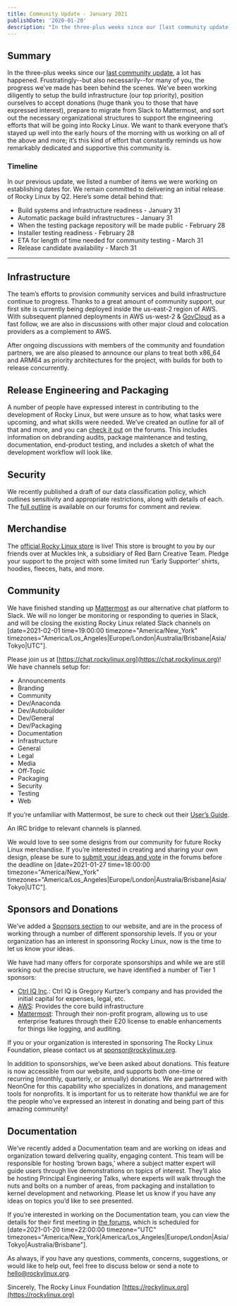 ```yaml
---
title: Community Update - January 2021
publishDate: '2020-01-20'
description: "In the three-plus weeks since our [last community update](https://forums.rockylinux.org/t/community-update-december-2020), a lot has happened. Frustratingly--but also necessarily--for many of you, the progress we’ve made has been behind the scenes. We’ve been working diligently to setup the build infrastructure (our top priority), position ourselves to accept donations (huge thank you to those that have expressed interest), prepare to migrate from Slack to Mattermost, and sort out the necessary organizational structures to support the engineering efforts that will be going into Rocky Linux. We want to thank everyone that’s stayed up well into the early hours of the morning with us working on all of the above and more; it’s this kind of effort that constantly reminds us how remarkably dedicated and supportive this community is."
---
```


## Summary

In the three-plus weeks since our [last community update](https://forums.rockylinux.org/t/community-update-december-2020), a lot has happened. Frustratingly--but also necessarily--for many of you, the progress we’ve made has been behind the scenes. We’ve been working diligently to setup the build infrastructure (our top priority), position ourselves to accept donations (huge thank you to those that have expressed interest), prepare to migrate from Slack to Mattermost, and sort out the necessary organizational structures to support the engineering efforts that will be going into Rocky Linux. We want to thank everyone that’s stayed up well into the early hours of the morning with us working on all of the above and more; it’s this kind of effort that constantly reminds us how remarkably dedicated and supportive this community is.

### Timeline

In our previous update, we listed a number of items we were working on establishing dates for. We remain committed to delivering an initial release of Rocky Linux by Q2. Here’s some detail behind that:

-   Build systems and infrastructure readiness - January 31
-   Automatic package build infrastructures - January 31
-   When the testing package repository will be made public - February 28
-   Installer testing readiness - February 28
-   ETA for length of time needed for community testing - March 31
-   Release candidate availability - March 31

---

## Infrastructure

The team’s efforts to provision community services and build infrastructure continue to progress. Thanks to a great amount of community support, our first site is currently being deployed inside the us-east-2 region of AWS. With subsequent planned deployments in AWS us-west-2 & [GovCloud](https://aws.amazon.com/govcloud) as a fast follow, we are also in discussions with other major cloud and colocation providers as a complement to AWS.

After ongoing discussions with members of the community and foundation partners, we are also pleased to announce our plans to treat both x86_64 and ARM64 as priority architectures for the project, with builds for both to release concurrently.


## Release Engineering and Packaging

A number of people have expressed interest in contributing to the development of Rocky Linux, but were unsure as to how, what tasks were upcoming, and what skills were needed. We’ve created an outline for all of that and more, and you can [check it out](https://forums.rockylinux.org/t/want-to-help-heres-what-were-looking-for/1565) on the forums. This includes information on debranding audits, package maintenance and testing, documentation, end-product testing, and includes a sketch of what the development workflow will look like.

## Security

We recently published a draft of our data classification policy, which outlines sensitivity and appropriate restrictions, along with details of each. The [full outline](https://forums.rockylinux.org/t/rfc-data-classification-policy/1513/2) is available on our forums for comment and review.

## Merchandise

The [official Rocky Linux store](https://www.mucklesu.com/collections/rocky-linux) is live! This store is brought to you by our friends over at Muckles Ink, a subsidiary of Red Barn Creative Team. Pledge your support to the project with some limited run ‘Early Supporter’ shirts, hoodies, fleeces, hats, and more.

## Community

We have finished standing up [Mattermost](https://mattermost.com) as our alternative chat platform to Slack. We will no longer be monitoring or responding to queries in Slack, and will be closing the existing Rocky Linux related Slack channels on  [date=2021-02-01 time=19:00:00 timezone="America/New_York" timezones="America/Los_Angeles|Europe/London|Australia/Brisbane|Asia/Tokyo|UTC"].

Please join us at [https://chat.rockylinux.org](https://chat.rockylinux.org)! We have channels setup for:

-   Announcements
-   Branding
-   Community
-   Dev/Anaconda
-   Dev/Autobuilder
-   Dev/General
-   Dev/Packaging
-   Documentation
-   Infrastructure
-   General
-   Legal
-   Media
-   Off-Topic
-   Packaging
-   Security
-   Testing
-   Web


If you’re unfamiliar with Mattermost, be sure to check out their [User’s Guide](https://docs.mattermost.com/guides/user.html).

An IRC bridge to relevant channels is planned.

We would love to see some designs from our community for future Rocky Linux merchandise. If you’re interested in creating and sharing your own design, please be sure to [submit your ideas and vote](https://forums.rockylinux.org/t/merchandise-design-submissions/1455) in the forums before the deadline on  [date=2021-01-27 time=18:00:00 timezone="America/New_York" timezones="America/Los_Angeles|Europe/London|Australia/Brisbane|Asia/Tokyo|UTC"].




## Sponsors and Donations

We’ve added a [Sponsors section](https://rockylinux.org/sponsors) to our website, and are in the process of working through a number of different sponsorship levels. If you or your organization has an interest in sponsoring Rocky Linux, now is the time to let us know your ideas.

We have had many offers for corporate sponsorships and while we are still working out the precise structure, we have identified a number of Tier 1 sponsors:

-   [Ctrl IQ Inc](https://ctrliq.com/).: Ctrl IQ is Gregory Kurtzer’s company and has provided the initial capital for expenses, legal, etc.
-   [AWS](https://aws.amazon.com/): Provides the core build infrastructure
-   [Mattermost](https://mattermost.com/): Through their non-profit program, allowing us to use enterprise features through their E20 license to enable enhancements for things like logging, and auditing.




If you or your organization is interested in sponsoring The Rocky Linux Foundation, please contact us at [sponsor@rockylinux.org](mailto:sponsor@rockylinux.org).



In addition to sponsorships, we’ve been asked about donations. This feature is now accessible from our website, and supports both one-time or recurring (monthly, quarterly, or annually) donations. We are partnered with NeonOne for this capability who specializes in donations, and management tools for nonprofits. It is important for us to reiterate how thankful we are for the people who’ve expressed an interest in donating and being part of this amazing community!

## Documentation

We’ve recently added a Documentation team and are working on ideas and organization toward delivering quality, engaging content. This team will be responsible for hosting ‘brown bags,’ where a subject matter expert will guide users through live demonstrations on topics of interest. They’ll also be hosting Principal Engineering Talks, where experts will walk through the nuts and bolts on a number of areas, from packaging and installation to kernel development and networking. Please let us know if you have any ideas on topics you’d like to see presented.



If you’re interested in working on the Documentation team, you can view the details for their first meeting in [the forums](https://forums.rockylinux.org/t/the-documentation-team-is-having-a-whos-doing-what-meeting-and-youre-invited/1538), which is scheduled for [date=2021-01-20 time=22:00:00 timezone="UTC" timezones="America/New_York|America/Los_Angeles|Europe/London|Asia/Tokyo|Australia/Brisbane"].



As always, if you have any questions, comments, concerns, suggestions, or would like to help out, feel free to discuss below or send a note to [hello@rockylinux.org](mailto:hello@rockylinux.org).




Sincerely,
The Rocky Linux Foundation
[https://rockylinux.org](https://rockylinux.org)